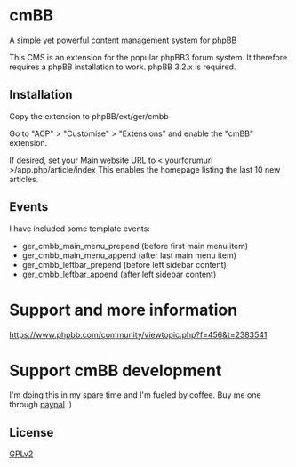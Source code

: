 # cmBB
A simple yet powerful content management system for phpBB

This CMS is an extension for the popular phpBB3 forum system. It therefore requires a phpBB installation to work. phpBB 3.2.x is required.

## Installation

Copy the extension to phpBB/ext/ger/cmbb

Go to "ACP" > "Customise" > "Extensions" and enable the "cmBB" extension.

If desired, set your Main website URL to < yourforumurl >/app.php/article/index
This enables the homepage listing the last 10 new articles.

## Events
I have included some template events:
* ger_cmbb_main_menu_prepend (before first main menu item)
* ger_cmbb_main_menu_append (after last main menu item)
* ger_cmbb_leftbar_prepend (before left sidebar content) 
* ger_cmbb_leftbar_append (after left sidebar content)

# Support and more information
https://www.phpbb.com/community/viewtopic.php?f=456&t=2383541

# Support cmBB development
I'm doing this in my spare time and I'm fueled by coffee. Buy me one through [paypal](https://www.paypal.com/cgi-bin/webscr?cmd=_s-xclick&hosted_button_id=2YBSSF68LXBAN) :)

## License

[GPLv2](license.txt)
